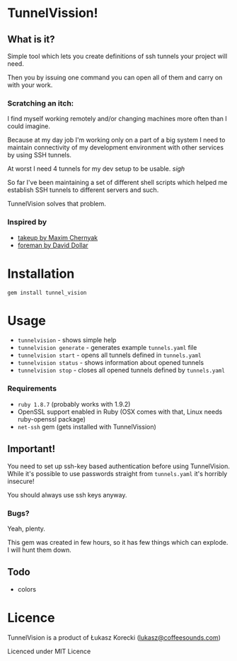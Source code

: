 # TunnelVission!

## What is it?

Simple tool which lets you create definitions of ssh tunnels your project will need.

Then you by issuing one command you can open all of them and carry on with your work.

### Scratching an itch:

I find myself working remotely and/or changing machines more often than I could imagine.

Because at my day job I'm working only on a part of a big system I need to maintain connectivity of my development environment with other services by using SSH tunnels.

At worst I need 4 tunnels for my dev setup to be usable. *sigh*

So far I've been maintaining a set of different shell scripts which helped me establish SSH tunnels to different servers and such.

TunnelVision solves that problem.


### Inspired by

- [takeup by Maxim Chernyak](https://github.com/maxim/takeup)
- [foreman by David Dollar](https://github.com/ddollar/foreman)


# Installation

`gem install tunnel_vision`

# Usage

- `tunnelvision` - shows simple help
- `tunnelvision generate` - generates example `tunnels.yaml` file
- `tunnelvision start` - opens all tunnels defined in `tunnels.yaml`
- `tunnelvision status` - shows information about opened tunnels
- `tunnelvision stop` - closes all opened tunnels defined by `tunnels.yaml`

### Requirements

- `ruby 1.8.7` (probably works with 1.9.2)
- OpenSSL support enabled in Ruby (OSX comes with that, Linux needs ruby-openssl package)
- `net-ssh` gem (gets installed with TunnelVission)

## Important!

You need to set up ssh-key based authentication before using TunnelVision. While it's possible to use passwords straight from `tunnels.yaml` it's horribly insecure!

You should always use ssh keys anyway.

### Bugs?

Yeah, plenty.

This gem was created in few hours, so it has few things which can explode. I will hunt them down.

## Todo

- colors

# Licence

TunnelVision is a product of Łukasz Korecki (lukasz@coffeesounds.com)

Licenced under MIT Licence
